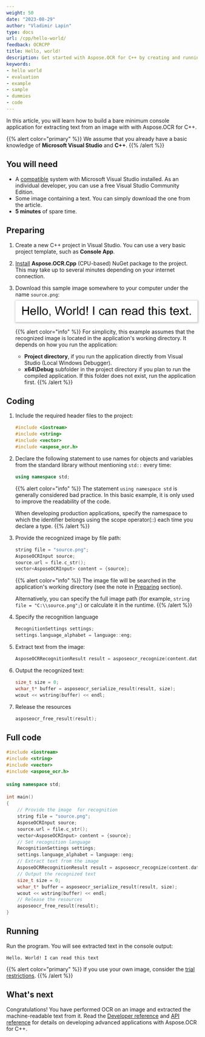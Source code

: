 ```yaml
---
weight: 50
date: "2023-08-29"
author: "Vladimir Lapin"
type: docs
url: /cpp/hello-world/
feedback: OCRCPP
title: Hello, world!
description: Get started with Aspose.OCR for C++ by creating and running a bare minimum example.
keywords:
- hello world
- evaluation
- example
- sample
- dummies
- code
---
```


In this article, you will learn how to build a bare minimum console application for extracting text from an image with with Aspose.OCR for C++.

{{% alert color="primary" %}} 
We assume that you already have a basic knowledge of **Microsoft Visual Studio** and **C++**.
{{% /alert %}} 

## You will need

- A [compatible](/ocr/cpp/system-requirements/) system with Microsoft Visual Studio installed. As an individual developer, you can use a free Visual Studio Community Edition.
- Some image containing a text. You can simply download the one from the article.
- **5 minutes** of spare time.

## Preparing

1. Create a new C++ project in Visual Studio. You can use a very basic project template, such as **Console App**.
2. [Install](/ocr/cpp/installation/) **Aspose.OCR.Cpp** (CPU-based) NuGet package to the project. This may take up to several minutes depending on your internet connection.
3. Download this sample image somewhere to your computer under the name `source.png`:  
   <img src="source.png" alt="Source image" style="box-shadow: 1px 1px 4px 2px rgba(0,0,0,0.2);margin-top:8px;" />  

   {{% alert color="info" %}} 
   For simplicity, this example assumes that the recognized image is located in the application's working directory. It depends on how you run the application:

   - **Project directory**, if you run the application directly from Visual Studio (Local Windows Debugger). 
   - **x64\\Debug** subfolder in the project directory if you plan to run the compiled application. If this folder does not exist, run the application first.
   {{% /alert %}} 

## Coding

1. Include the required header files to the project:
   ```cpp
   #include <iostream>
   #include <string>
   #include <vector>
   #include <aspose_ocr.h>
   ```

2. Declare the following statement to use names for objects and variables from the standard library without mentioning `std::` every time:
   ```cpp
   using namespace std;
   ```

   {{% alert color="info" %}} 
   The statement `using namespace std` is generally considered bad practice. In this basic example, it is only used to improve the readability of the code.

   When developing production applications, specify the namespace to which the identifier belongs using the scope operator(::) each time you declare a type. 
   {{% /alert %}} 

3. Provide the recognized image by file path:
   ```cpp
   string file = "source.png";
   AsposeOCRInput source;
   source.url = file.c_str();
   vector<AsposeOCRInput> content = {source};
   ```

   {{% alert color="info" %}} 
   The image file will be searched in the application's working directory (see the note in [Preparing](#preparing) section).

   Alternatively, you can specify the full image path (for example, `string file = "C:\\source.png";`) or calculate it in the runtime.
   {{% /alert %}} 

4. Specify the recognition language
   ```cpp
   RecognitionSettings settings;
   settings.language_alphabet = language::eng;
   ```

5. Extract text from the image:
   ```cpp
   AsposeOCRRecognitionResult result = asposeocr_recognize(content.data(), content.size(), settings);
   ```

6. Output the recognized text:
   ```cpp
   size_t size = 0;
   wchar_t* buffer = asposeocr_serialize_result(result, size);
   wcout << wstring(buffer) << endl;
   ```

7. Release the resources
   ```cpp
   asposeocr_free_result(result);
   ```


## Full code

```cpp
#include <iostream>
#include <string>
#include <vector>
#include <aspose_ocr.h>

using namespace std;

int main()
{
	// Provide the image  for recognition
	string file = "source.png";
	AsposeOCRInput source;
	source.url = file.c_str();
	vector<AsposeOCRInput> content = {source};
	// Set recognition language
	RecognitionSettings settings;
	settings.language_alphabet = language::eng;
	// Extract text from the image
	AsposeOCRRecognitionResult result = asposeocr_recognize(content.data(), content.size(), settings);
	// Output the recognized text
	size_t size = 0;
	wchar_t* buffer = asposeocr_serialize_result(result, size);
	wcout << wstring(buffer) << endl;
	// Release the resources
	asposeocr_free_result(result);
}
```

## Running

Run the program. You will see extracted text in the console output:

```
Hello. World! I can read this text
```

{{% alert color="primary" %}} 
If you use your own image, consider the [trial restrictions](/ocr/cpp/licensing/).
{{% /alert %}} 

## What's next

Congratulations! You have performed OCR on an image and extracted the machine-readable text from it. Read the [Developer reference](/ocr/cpp/developer-reference/) and [API reference](https://reference.aspose.com/ocr/cpp/) for details on developing advanced applications with Aspose.OCR for C++.
